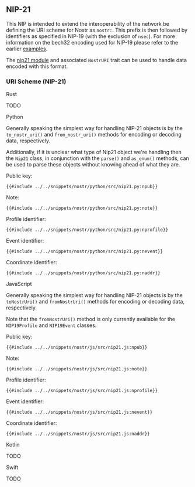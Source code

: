 ## NIP-21

This NIP is intended to extend the interoperability of the network be defining the URI scheme for Nostr as `nostr:`. 
This prefix is then followed by identifiers as specified in NIP-19 (with the exclusion of `nsec`). 
For more information on the bech32 encoding used for NIP-19 please refer to the earlier [examples](06-nip19.md).

The [nip21 module](https://docs.rs/nostr/latest/nostr/nips/nip21/index.html) and associated `NostrURI` trait can be used to handle data encoded with this format.

### URI Scheme (NIP-21)

<custom-tabs category="lang">

<div slot="title">Rust</div>
<section>

TODO

</section>

<div slot="title">Python</div>
<section>

Generally speaking the simplest way for handling NIP-21 objects is by the `to_nostr_uri()` and `from_nostr_uri()` methods for encoding or decoding data, respectively. 

Additionally, if it is unclear what type of Nip21 object we're handling then the `Nip21` class, 
in conjunction with the `parse()` and `as_enum()` methods, can be used to parse these objects without knowing ahead of what they are.

Public key:

```python,ignore
{{#include ../../snippets/nostr/python/src/nip21.py:npub}}
```

Note:

```python,ignore
{{#include ../../snippets/nostr/python/src/nip21.py:note}}
```

Profile identifier:

```python,ignore
{{#include ../../snippets/nostr/python/src/nip21.py:nprofile}}
```

Event identifier:

```python,ignore
{{#include ../../snippets/nostr/python/src/nip21.py:nevent}}
```

Coordinate identifier:

```python,ignore
{{#include ../../snippets/nostr/python/src/nip21.py:naddr}}
```

</section>

<div slot="title">JavaScript</div>
<section>

Generally speaking the simplest way for handling NIP-21 objects is by the `toNostrUri()` and `fromNostrUri()` methods for encoding or decoding data, respectively. 

Note that the `fromNostrUri()` method is only currently available for the `NIP19Profile` and `NIP19Event` classes.


Public key:

```javascript,ignore
{{#include ../../snippets/nostr/js/src/nip21.js:npub}}
```

Note:

```javascript,ignore
{{#include ../../snippets/nostr/js/src/nip21.js:note}}
```

Profile identifier:

```javascript,ignore
{{#include ../../snippets/nostr/js/src/nip21.js:nprofile}}
```

Event identifier:

```javascript,ignore
{{#include ../../snippets/nostr/js/src/nip21.js:nevent}}
```

Coordinate identifier:

```javascript,ignore
{{#include ../../snippets/nostr/js/src/nip21.js:naddr}}
```

</section>

<div slot="title">Kotlin</div>
<section>

TODO

</section>

<div slot="title">Swift</div>
<section>

TODO

</section>
</custom-tabs>